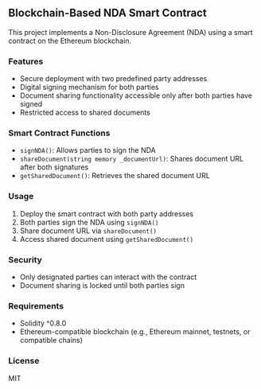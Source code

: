 ## Blockchain-Based NDA Smart Contract

This project implements a Non-Disclosure Agreement (NDA) using a smart contract on the Ethereum blockchain.

### Features

- Secure deployment with two predefined party addresses
- Digital signing mechanism for both parties
- Document sharing functionality accessible only after both parties have signed
- Restricted access to shared documents

### Smart Contract Functions

- `signNDA()`: Allows parties to sign the NDA
- `shareDocument(string memory _documentUrl)`: Shares document URL after both signatures
- `getSharedDocument()`: Retrieves the shared document URL

### Usage

1. Deploy the smart contract with both party addresses
2. Both parties sign the NDA using `signNDA()`
3. Share document URL via `shareDocument()`
4. Access shared document using `getSharedDocument()`

### Security

- Only designated parties can interact with the contract
- Document sharing is locked until both parties sign

### Requirements

- Solidity ^0.8.0
- Ethereum-compatible blockchain (e.g., Ethereum mainnet, testnets, or compatible chains)

### License

MIT
